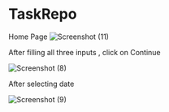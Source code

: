 # TaskRepo

Home Page
![Screenshot (11)](https://user-images.githubusercontent.com/108265519/190850267-00cd0179-8ebc-4a6e-9acf-11743f593cb3.png)

 After filling all three inputs , click on Continue
 
 ![Screenshot (8)](https://user-images.githubusercontent.com/108265519/190850299-0f5aaf7e-23c6-47b0-95a2-7581fc5c744e.png)

After selecting date

![Screenshot (9)](https://user-images.githubusercontent.com/108265519/190850319-612d675b-a922-448f-81ab-cb12c68fba27.png)
